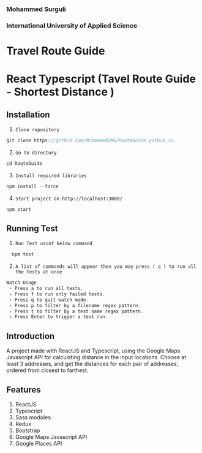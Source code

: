 ### Mohammed Surguli
### International University of Applied Science

# Travel Route Guide
# React Typescript (Tavel Route Guide - Shortest Distance )


## Installation

1. `Clone repository`
```js 
git clone https://github.com/Mohammed3MG/RouteGuide.github.io
```
2. `Go to directory`
```js 
cd RouteGuide
```
3. `Install required libraries`
```js 
npm install --force
```
4. `Start project on http://localhost:3000/`
```js 
npm start
```

## Running Test
1. `Run Test usinf below command`
```js
  npm test
```
2. `A list of commands will appear then you may press ( a ) to run all the tests at once`
```js
Watch Usage
 › Press a to run all tests.
 › Press f to run only failed tests.
 › Press q to quit watch mode.
 › Press p to filter by a filename regex pattern.
 › Press t to filter by a test name regex pattern.
 › Press Enter to trigger a test run.
```

## Introduction

A project made with ReactJS and Typescript, using the Google Maps Javascript API for calculating distance in the input locations. Choose at least 3 addresses, and get the distances for each pair of addresses, ordered from closest to farthest.

## Features

1. ReactJS
2. Typescript
3. Sass modules
4. Redux
5. Bootstrap
6. Google Maps Javascript API
7. Google Places API
